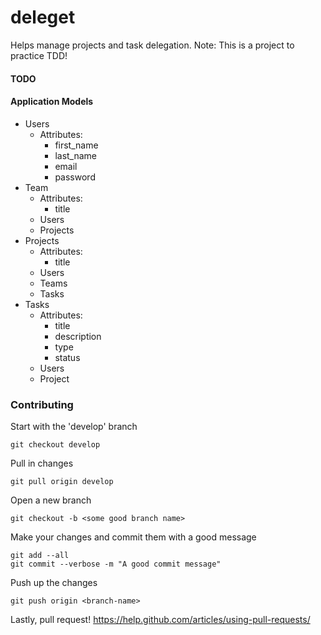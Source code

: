 deleget
======

Helps manage projects and task delegation.
Note: This is a project to practice TDD!

#### TODO

#### Application Models
* Users
  * Attributes:
    * first_name
    * last_name
    * email
    * password
* Team
  * Attributes:
    * title
  * Users
  * Projects
* Projects
  * Attributes:
    * title
  * Users
  * Teams
  * Tasks
* Tasks
  * Attributes:
    * title
    * description
    * type
    * status
  * Users
  * Project

### Contributing

Start with the 'develop' branch
```
git checkout develop
```

Pull in changes
```
git pull origin develop
```

Open a new branch
```
git checkout -b <some good branch name>
```

Make your changes and commit them with a good message
```
git add --all
git commit --verbose -m "A good commit message"
```

Push up the changes
```
git push origin <branch-name>
```
Lastly, pull request! https://help.github.com/articles/using-pull-requests/
